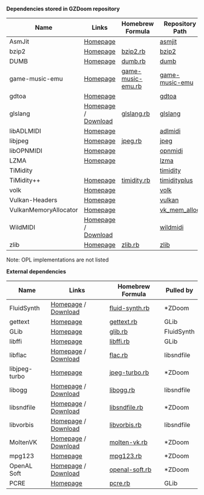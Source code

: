 **Dependencies stored in GZDoom repository**

|Name|Links|Homebrew Formula|Repository Path|
|---|---|---|---|
|AsmJit|[Homepage](https://github.com/asmjit/asmjit)||[asmjit](https://github.com/coelckers/gzdoom/tree/master/libraries/asmjit)|
|bzip2|[Homepage](https://www.sourceware.org/bzip2/)|[bzip2.rb](https://github.com/Homebrew/homebrew-core/blob/master/Formula/bzip2.rb)|[bzip2](https://github.com/coelckers/gzdoom/tree/master/libraries/bzip2)|
|DUMB|[Homepage](http://dumb.sourceforge.net/)|[dumb.rb](https://github.com/Homebrew/homebrew-core/blob/master/Formula/dumb.rb)|[dumb](https://github.com/coelckers/gzdoom/tree/master/libraries/dumb)|
|game-music-emu|[Homepage](https://bitbucket.org/mpyne/game-music-emu/)|[game-music-emu.rb](https://github.com/Homebrew/homebrew-core/blob/master/Formula/game-music-emu.rb)|[game-music-emu](https://github.com/coelckers/gzdoom/tree/master/libraries/game-music-emu)|
|gdtoa|[Homepage](http://www.netlib.org/fp/)||[gdtoa](https://github.com/coelckers/gzdoom/tree/master/libraries/gdtoa)|
|glslang|[Homepage](https://www.khronos.org/opengles/sdk/tools/Reference-Compiler/) / [Download](https://github.com/KhronosGroup/glslang/releases)|[glslang.rb](https://github.com/Homebrew/homebrew-core/blob/master/Formula/glslang.rb)|[glslang](https://github.com/coelckers/gzdoom/tree/master/libraries/glslang)|
|libADLMIDI|[Homepage](https://github.com/Wohlstand/libADLMIDI)||[adlmidi](https://github.com/coelckers/gzdoom/tree/master/libraries/adlmidi)|
|libjpeg|[Homepage](https://www.ijg.org/)|[jpeg.rb](https://github.com/Homebrew/homebrew-core/blob/master/Formula/jpeg.rb)|[jpeg](https://github.com/coelckers/gzdoom/tree/master/libraries/jpeg)|
|libOPNMIDI|[Homepage](https://github.com/Wohlstand/libOPNMIDI/)||[opnmidi](https://github.com/coelckers/gzdoom/tree/master/libraries/opnmidi)|
|LZMA|[Homepage](https://www.7-zip.org/sdk.html)||[lzma](https://github.com/coelckers/gzdoom/tree/master/libraries/lzma)|
|TiMidity|||[timidity](https://github.com/coelckers/gzdoom/tree/master/libraries/timidity)|
|TiMidity++|[Homepage](http://timidity.sourceforge.net/)|[timidity.rb](https://github.com/Homebrew/homebrew-core/blob/master/Formula/timidity.rb)|[timidityplus](https://github.com/coelckers/gzdoom/tree/master/libraries/timidityplus)|
|volk|[Homepage](https://github.com/zeux/volk)||[volk](https://github.com/coelckers/gzdoom/tree/master/src/rendering/vulkan/thirdparty/volk)|
|Vulkan-Headers|[Homepage](https://github.com/KhronosGroup/Vulkan-Headers)||[vulkan](https://github.com/coelckers/gzdoom/tree/master/src/rendering/vulkan/thirdparty/vulkan)|
|VulkanMemoryAllocator|[Homepage](https://github.com/GPUOpen-LibrariesAndSDKs/VulkanMemoryAllocator)||[vk_mem_alloc](https://github.com/coelckers/gzdoom/tree/master/src/rendering/vulkan/thirdparty/vk_mem_alloc)|
|WildMIDI|[Homepage](https://www.mindwerks.net/projects/wildmidi) / [Download](https://github.com/Mindwerks/wildmidi/releases)||[wildmidi](https://github.com/coelckers/gzdoom/tree/master/libraries/wildmidi)|
|zlib|[Homepage](https://zlib.net/)|[zlib.rb](https://github.com/Homebrew/homebrew-core/blob/master/Formula/zlib.rb)|[zlib](https://github.com/coelckers/gzdoom/tree/master/libraries/zlib)|

Note: OPL implementations are not listed

**External dependencies**

|Name|Links|Homebrew Formula|Pulled by|
|---|---|---|---|
|FluidSynth|[Homepage](http://www.fluidsynth.org/) / [Download](https://github.com/FluidSynth/fluidsynth/releases)|[fluid-synth.rb](https://github.com/Homebrew/homebrew-core/blob/master/Formula/fluid-synth.rb)|*ZDoom|
|gettext|[Homepage](https://www.gnu.org/software/gettext/)|[gettext.rb](https://github.com/Homebrew/homebrew-core/blob/master/Formula/gettext.rb)|GLib|
|GLib|[Homepage](https://developer.gnome.org/glib/)|[glib.rb](https://github.com/Homebrew/homebrew-core/blob/master/Formula/glib.rb)|FluidSynth|
|libffi|[Homepage](https://sourceware.org/libffi/)|[libffi.rb](https://github.com/Homebrew/homebrew-core/blob/master/Formula/libffi.rb)|GLib|
|libflac|[Homepage](https://xiph.org/flac/) / [Download](https://github.com/xiph/flac/releases)|[flac.rb](https://github.com/Homebrew/homebrew-core/blob/master/Formula/flac.rb)|libsndfile|
|libjpeg-turbo|[Homepage](https://libjpeg-turbo.org/)|[jpeg-turbo.rb](https://github.com/Homebrew/homebrew-core/blob/master/Formula/jpeg-turbo.rb)|*ZDoom|
|libogg|[Homepage](https://www.xiph.org/ogg/) / [Download](https://github.com/xiph/ogg/releases)|[libogg.rb](https://github.com/Homebrew/homebrew-core/blob/master/Formula/libogg.rb)|libsndfile|
|libsndfile|[Homepage](http://www.mega-nerd.com/libsndfile/) / [Download](https://github.com/erikd/libsndfile/releases)|[libsndfile.rb](https://github.com/Homebrew/homebrew-core/blob/master/Formula/libsndfile.rb)|*ZDoom|
|libvorbis|[Homepage](https://xiph.org/vorbis/) / [Download](https://github.com/xiph/vorbis/releases)|[libvorbis.rb](https://github.com/Homebrew/homebrew-core/blob/master/Formula/libvorbis.rb)|libsndfile|
|MoltenVK|[Homepage](https://moltengl.com/moltenvk/) / [Download](https://github.com/KhronosGroup/MoltenVK/releases)|[molten-vk.rb](https://github.com/Homebrew/homebrew-core/blob/master/Formula/molten-vk.rb)|*ZDoom|
|mpg123|[Homepage](https://www.mpg123.de/)|[mpg123.rb](https://github.com/Homebrew/homebrew-core/blob/master/Formula/mpg123.rb)|*ZDoom|
|OpenAL Soft|[Homepage](https://openal-soft.org/) / [Download](https://github.com/kcat/openal-soft/releases)|[openal-soft.rb](https://github.com/Homebrew/homebrew-core/blob/master/Formula/openal-soft.rb)|*ZDoom|
|PCRE|[Homepage](https://www.pcre.org/)|[pcre.rb](https://github.com/Homebrew/homebrew-core/blob/master/Formula/pcre.rb)|GLib|
